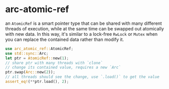 # arc-atomic-ref

an `AtomicRef` is a smart pointer type that can be shared with many
different threads of execution, while at the same time can be swapped out
atomically with new data. In this way, it's similar to a lock-free
`RwLock` or `Mutex` when you can replace the contained data rather than
modify it.

```rust
use arc_atomic_ref::AtomicRef;
use std::sync::Arc;
let ptr = AtomicRef::new(1);
// share ptr with many threads with `clone`
// change its contained value, requires a new `Arc`
ptr.swap(Arc::new(2));
// all threads should see the change, use `.load()` to get the value
assert_eq!(**ptr.load(), 2);
```
